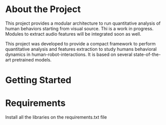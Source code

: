 # About the Project

This project provides a modular architecture to run quantitative analysis of human behaviors starting from visual source.
Thi is a work in progress. Modules to extract audio features will be integrated soon as well. 

This project was developed to provide a compact framework to perform quantitative analysis and features extraction to study humans behavioral dynamics in human-robot-interactions.
It is based on several state-of-the-art pretrained models.


# Getting Started

# Requirements

Install all the libraries on the requirements.txt file
